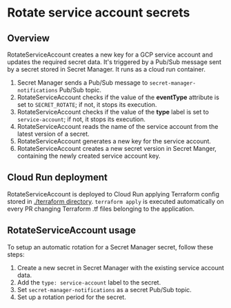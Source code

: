 # Rotate service account secrets

## Overview

RotateServiceAccount creates a new key for a GCP service account and updates the required secret data. It's triggered by a  Pub/Sub message sent by a secret stored in Secret Manager. It runs as a cloud run container.

1. Secret Manager sends a Pub/Sub message to `secret-manager-notifications` Pub/Sub topic.
3. RotateServiceAccount checks if the value of the **eventType** attribute is set to `SECRET_ROTATE`; if not, it stops its execution.
4. RotateServiceAccount checks if the value of the **type** label is set to `service-account`; if not, it stops its execution.
5. RotateServiceAccount reads the name of the service account from the latest version of a secret.
6. RotateServiceAccount generates a new key for the service account.
7. RotateServiceAccount creates a new secret version in Secret Manger, containing the newly created service account key.

## Cloud Run deployment

RotateServiceAccount is deployed to Cloud Run applying Terraform config stored in [./terraform directory](../../../../configs/terraform). `terraform apply` is executed automatically on every PR changing Terraform .tf files belonging to the application. 

## RotateServiceAccount usage

To setup an automatic rotation for a Secret Manager secret, follow these steps:
1. Create a new secret in Secret Manager with the existing service account data.
2. Add the `type: service-account` label to the secret.
3. Set `secret-manager-notifications` as a secret Pub/Sub topic.
4. Set up a rotation period for the secret.
